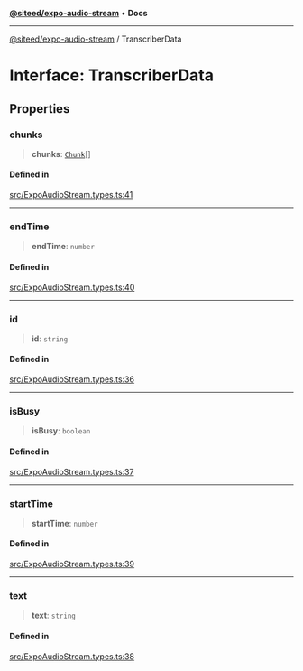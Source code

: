 [**@siteed/expo-audio-stream**](../README.md) • **Docs**

***

[@siteed/expo-audio-stream](../README.md) / TranscriberData

# Interface: TranscriberData

## Properties

### chunks

> **chunks**: [`Chunk`](Chunk.md)[]

#### Defined in

[src/ExpoAudioStream.types.ts:41](https://github.com/deeeed/expo-audio-stream/blob/d421de5250f9c4132b4bf62687e76e58b9781fa9/packages/expo-audio-stream/src/ExpoAudioStream.types.ts#L41)

***

### endTime

> **endTime**: `number`

#### Defined in

[src/ExpoAudioStream.types.ts:40](https://github.com/deeeed/expo-audio-stream/blob/d421de5250f9c4132b4bf62687e76e58b9781fa9/packages/expo-audio-stream/src/ExpoAudioStream.types.ts#L40)

***

### id

> **id**: `string`

#### Defined in

[src/ExpoAudioStream.types.ts:36](https://github.com/deeeed/expo-audio-stream/blob/d421de5250f9c4132b4bf62687e76e58b9781fa9/packages/expo-audio-stream/src/ExpoAudioStream.types.ts#L36)

***

### isBusy

> **isBusy**: `boolean`

#### Defined in

[src/ExpoAudioStream.types.ts:37](https://github.com/deeeed/expo-audio-stream/blob/d421de5250f9c4132b4bf62687e76e58b9781fa9/packages/expo-audio-stream/src/ExpoAudioStream.types.ts#L37)

***

### startTime

> **startTime**: `number`

#### Defined in

[src/ExpoAudioStream.types.ts:39](https://github.com/deeeed/expo-audio-stream/blob/d421de5250f9c4132b4bf62687e76e58b9781fa9/packages/expo-audio-stream/src/ExpoAudioStream.types.ts#L39)

***

### text

> **text**: `string`

#### Defined in

[src/ExpoAudioStream.types.ts:38](https://github.com/deeeed/expo-audio-stream/blob/d421de5250f9c4132b4bf62687e76e58b9781fa9/packages/expo-audio-stream/src/ExpoAudioStream.types.ts#L38)
